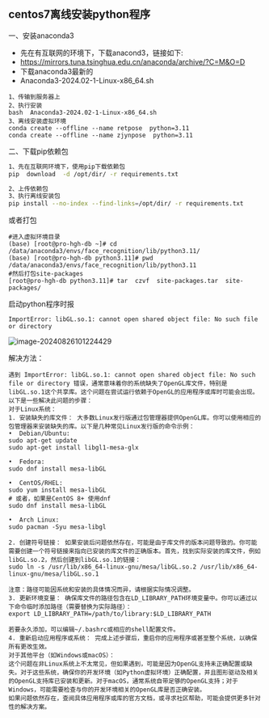 ## centos7离线安装python程序

一、安装anaconda3

+ 先在有互联网的环境下，下载anacond3，链接如下:
+ https://mirrors.tuna.tsinghua.edu.cn/anaconda/archive/?C=M&O=D
+ 下载anaconda3最新的
+ Anaconda3-2024.02-1-Linux-x86_64.sh

```shell
1、传输到服务器上
2、执行安装
bash  Anaconda3-2024.02-1-Linux-x86_64.sh
3、离线安装虚拟环境
conda create --offline --name retpose  python=3.11
conda create --offline --name zjynpose  python=3.11
```

二、下载pip依赖包

```sh
1、先在互联网环境下，使用pip下载依赖包
pip  download  -d /opt/dir/ -r requirements.txt

2、上传依赖包
3、执行离线安装包
pip install --no-index --find-links=/opt/dir/ -r requirements.txt

```

或者打包

```shell
#进入虚拟环境目录
(base) [root@pro-hgh-db ~]# cd  /data/anaconda3/envs/face_recognition/lib/python3.11/
(base) [root@pro-hgh-db python3.11]# pwd
/data/anaconda3/envs/face_recognition/lib/python3.11
#然后打包site-packages
[root@pro-hgh-db python3.11]# tar  czvf  site-packages.tar  site-packages/
```

启动python程序时报

```
ImportError: libGL.so.1: cannot open shared object file: No such file or directory
```

![image-20240826101224429](C:\Users\EDY\AppData\Roaming\Typora\typora-user-images\image-20240826101224429.png)

解决方法：

```shell
遇到 ImportError: libGL.so.1: cannot open shared object file: No such file or directory 错误，通常意味着你的系统缺失了OpenGL库文件，特别是libGL.so.1这个共享库。这个问题在尝试运行依赖于OpenGL的应用程序或库时可能会出现。以下是一些解决此问题的步骤：
对于Linux系统：
1. 安装缺失的库文件： 大多数Linux发行版通过包管理器提供OpenGL库。你可以使用相应的包管理器来安装缺失的库。以下是几种常见Linux发行版的命令示例：
•  Debian/Ubuntu:
sudo apt-get update
sudo apt-get install libgl1-mesa-glx

•  Fedora:
sudo dnf install mesa-libGL

•  CentOS/RHEL:
sudo yum install mesa-libGL
# 或者，如果是CentOS 8+ 使用dnf
sudo dnf install mesa-libGL

•  Arch Linux:
sudo pacman -Syu mesa-libgl

2. 创建符号链接： 如果安装后问题依然存在，可能是由于库文件的版本问题导致的。你可能需要创建一个符号链接来指向已安装的库文件的正确版本。首先，找到实际安装的库文件，例如libGL.so.2，然后创建到libGL.so.1的链接：
sudo ln -s /usr/lib/x86_64-linux-gnu/mesa/libGL.so.2 /usr/lib/x86_64-linux-gnu/mesa/libGL.so.1

注意：路径可能因系统和安装的具体情况而异，请根据实际情况调整。
3. 更新环境变量： 确保库文件的路径包含在LD_LIBRARY_PATH环境变量中。你可以通过以下命令临时添加路径（需要替换为实际路径）：
export LD_LIBRARY_PATH=/path/to/library:$LD_LIBRARY_PATH

若要永久添加，可以编辑~/.bashrc或相应的shell配置文件。
4. 重新启动应用程序或系统： 完成上述步骤后，重启你的应用程序或甚至整个系统，以确保所有更改生效。
对于其他平台（如Windows或macOS）：
这个问题在非Linux系统上不太常见，但如果遇到，可能是因为OpenGL支持未正确配置或缺失。对于这些系统，确保你的开发环境（如Python虚拟环境）正确配置，并且图形驱动及相关的OpenGL支持库已安装和更新。对于macOS，通常系统自带足够的OpenGL支持；对于Windows，可能需要检查与你的开发环境相关的OpenGL库是否正确安装。
如果问题依然存在，查阅具体应用程序或库的官方文档，或寻求社区帮助，可能会提供更多针对性的解决方案。
```

